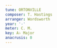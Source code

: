 ```yaml
---
tune: ORTONVILLE
composer: T. Hastings
arranger: Wordsworth
year: '-'
meter: C. M.
key: A♭ Major
anacrusis: 0
---
```

